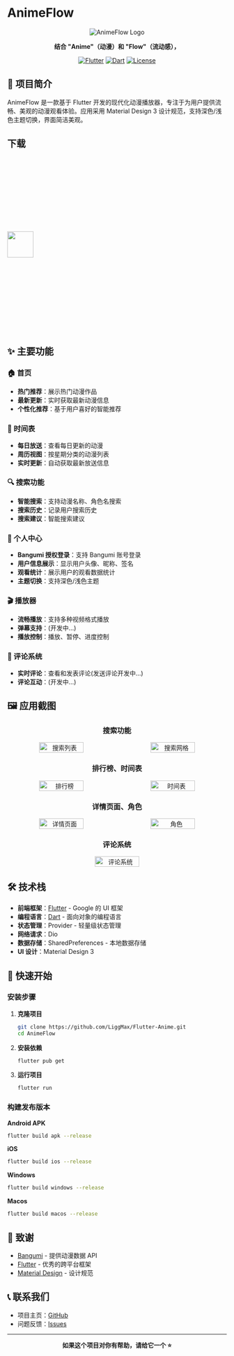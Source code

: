 # AnimeFlow

<div align="center">

![AnimeFlow Logo](https://img.shields.io/badge/AnimeFlow-动漫播放器-blue?style=for-the-badge&logo=flutter)

**结合 "Anime"（动漫）和 "Flow"（流动感），**

[![Flutter](https://img.shields.io/badge/Flutter-3.16.0-blue?style=flat-square&logo=flutter)](https://flutter.dev/)
[![Dart](https://img.shields.io/badge/Dart-3.2.0-blue?style=flat-square&logo=dart)](https://dart.dev/)
[![License](https://img.shields.io/badge/License-MIT-green?style=flat-square)](LICENSE)

</div>

## 📱 项目简介

AnimeFlow 是一款基于 Flutter 开发的现代化动漫播放器，专注于为用户提供流畅、美观的动漫观看体验。应用采用 Material Design 3
设计规范，支持深色/浅色主题切换，界面简洁美观。

## 下载

<div style="height:10vh; display: flex; align-items: center">
   <a href="https://github.com/LiggMax/AnimeFlow/releases">
    <img src="/assets/images/get_it_on_github.svg" style="height: 60px" alt="">
   </a>
</div>

## ✨ 主要功能

### 🏠 首页

- **热门推荐**：展示热门动漫作品
- **最新更新**：实时获取最新动漫信息
- **个性化推荐**：基于用户喜好的智能推荐

### 📅 时间表

- **每日放送**：查看每日更新的动漫
- **周历视图**：按星期分类的动漫列表
- **实时更新**：自动获取最新放送信息

### 🔍 搜索功能

- **智能搜索**：支持动漫名称、角色名搜索
- **搜索历史**：记录用户搜索历史
- **搜索建议**：智能搜索建议

### 👤 个人中心

- **Bangumi 授权登录**：支持 Bangumi 账号登录
- **用户信息展示**：显示用户头像、昵称、签名
- **观看统计**：展示用户的观看数据统计
- **主题切换**：支持深色/浅色主题

### 🎬 播放器

- **流畅播放**：支持多种视频格式播放
- **弹幕支持**：(开发中...)
- **播放控制**：播放、暂停、进度控制

### 💬 评论系统

- **实时评论**：查看和发表评论(发送评论开发中...)
- **评论互动**：(开发中...)

## 🖼️ 应用截图

<div align="center">

### 搜索功能

<div style="display: flex; justify-content: center; gap: 30px; flex-wrap: wrap;">
  <img src="assets/describes/SearchList.png" width="45%" alt="搜索列表">
  <img src="assets/describes/SearchGrid.png" width="45%" alt="搜索网格">
</div>

### 排行榜、时间表

<div style="display: flex; justify-content: center; gap: 30px; flex-wrap: wrap;">
  <img src="assets/describes/ranking.png" width="45%" alt="排行榜">
  <img src="assets/describes/date.png" width="45%" alt="时间表">
</div>

### 详情页面、角色

<div style="display: flex; justify-content: center; gap: 30px; flex-wrap: wrap;">
  <img src="assets/describes/particulars.png" width="45%" alt="详情页面">
  <img src="assets/describes/person.png" width="45%" alt="角色">
</div>

### 评论系统

<div style="display: flex; justify-content: center; gap: 30px; flex-wrap: wrap;">
  <img src="assets/describes/comments.png" width="45%" alt="评论系统">
</div>

</div>

## 🛠️ 技术栈

- **前端框架**：[Flutter](https://flutter.dev/) - Google 的 UI 框架
- **编程语言**：[Dart](https://dart.dev/) - 面向对象的编程语言
- **状态管理**：Provider - 轻量级状态管理
- **网络请求**：Dio
- **数据存储**：SharedPreferences - 本地数据存储
- **UI 设计**：Material Design 3

## 🚀 快速开始

### 安装步骤

1. **克隆项目**
   ```bash
   git clone https://github.com/LiggMax/Flutter-Anime.git
   cd AnimeFlow
   ```

2. **安装依赖**
   ```bash
   flutter pub get
   ```

3. **运行项目**
   ```bash
   flutter run
   ```

### 构建发布版本

**Android APK**

```bash
flutter build apk --release
```

**iOS**

```bash
flutter build ios --release
```

**Windows**

```bash
flutter build windows --release
```

**Macos**

```bash
flutter build macos --release
```

## 🙏 致谢

- [Bangumi](https://bangumi.tv/) - 提供动漫数据 API
- [Flutter](https://flutter.dev/) - 优秀的跨平台框架
- [Material Design](https://material.io/) - 设计规范

## 📞 联系我们

- 项目主页：[GitHub](https://github.com/LiggMax/Flutter-Anime.git)
- 问题反馈：[Issues](https://github.com/LiggMax/AnimeFlow/issues)

---

<div align="center">

**如果这个项目对你有帮助，请给它一个 ⭐️**

</div>

